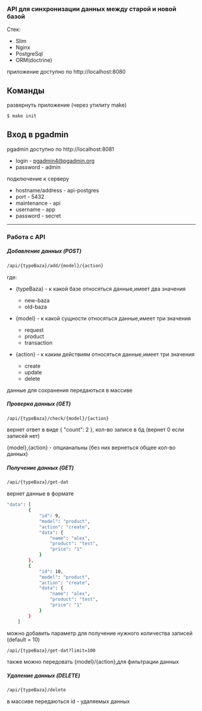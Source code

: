 ### API для синхронизации данных между старой и новой базой
Стек:
  - Slim
  - Nginx
  - PostgreSql
  - ORM(doctrine)

приложение доступно по http://localhost:8080
  
## Команды

развернуть приложение (через утилиту make) 
```sh
$ make init
```
## Вход в pgadmin
pgadmin доступно по http://localhost:8081

- login - pgadmin4@pgadmin.org
- password - admin

подключение к серверу
- hostname/address - api-postgres
- port - 5432
- maintenance - api
- username - app
- password - secret
-------------------------------------
### Работа с API

##### Добавление данных (POST)
```sh
/api/{typeBaza}/add/{model}/{action}
```
где:
 - {typeBaza} - к какой базе относяться данные,имеет два значения
    - new-baza
    - old-baza
 
 - {model} - к какой сущности относяться данные,имеет три значения
    - request
    - product
    - transaction
 - {action} - к каким действиям относяться данные,имеет три значения
     - create
     - update
     - delete

данные для сохранения передаються в массиве
##### Проверка данных (GET)
```sh
/api/{typeBaza}/check/{model}/{action}
```
вернет ответ в виде
{
    "count": 2
},
кол-во записе в бд (вернет 0 если записей нет)

{model},{action} - опцианальны (без них вернеться общее кол-во данных)

##### Получение данных (GET)
```sh
/api/{typeBaza}/get-dat
```
вернет данные в формате
```sh
"data": [
        {
            "id": 9,
            "model": "product",
            "action": "create",
            "data": {
                "name": "alex",
                "product": "test",
                "price": "1"
            }
        },
        {
            "id": 10,
            "model": "product",
            "action": "create",
            "data": {
                "name": "alex",
                "product": "test",
                "price": "1"
            }
        }
    ]
```

можно добавить параметр для получение нужного количества записей
(default = 10)
```sh
/api/{typeBaza}/get-dat?limit=100
```
также можно передовать {model}/{action},для фильтрации данных

##### Удаление данных (DELETE)
```sh
/api/{typeBaza}/delete
```
в массиве передаються id - удаляемых данных